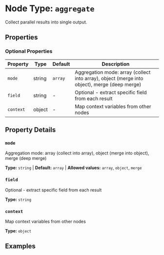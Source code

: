 # Node Type: `aggregate`

Collect parallel results into single output.

## Properties

### Optional Properties

| Property | Type | Default | Description |
|----------|------|---------|-------------|
| `mode` | string | `array` | Aggregation mode: array (collect into array), object (merge into object), merge (deep merge) |
| `field` | string | - | Optional - extract specific field from each result |
| `context` | object | - | Map context variables from other nodes |

## Property Details

### `mode`

Aggregation mode: array (collect into array), object (merge into object), merge (deep merge)

**Type:** `string` | **Default:** `array` | **Allowed values:** `array`, `object`, `merge`

### `field`

Optional - extract specific field from each result

**Type:** `string`

### `context`

Map context variables from other nodes

**Type:** `object`


## Examples
